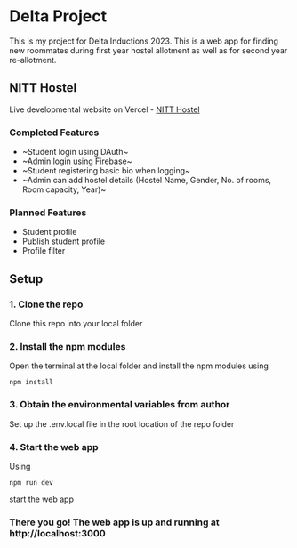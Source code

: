 # Delta Project

This is my project for Delta Inductions 2023. This is a web app for finding new roommates during first year hostel allotment as well as for second year re-allotment.

## NITT Hostel

Live developmental website on Vercel - [NITT Hostel](https://delta-project.vercel.app)

### Completed Features
- ~Student login using DAuth~
- ~Admin login using Firebase~
- ~Student registering basic bio when logging~
- ~Admin can add hostel details (Hostel Name, Gender, No. of rooms, Room capacity, Year)~

### Planned Features
- Student profile
- Publish student profile
- Profile filter

## Setup

### 1. Clone the repo
Clone this repo into your local folder

### 2. Install the npm modules
Open the terminal at the local folder and install the npm modules using
```
npm install
```
### 3. Obtain the environmental variables from author
Set up the .env.local file in the root location of the repo folder

### 4. Start the web app
Using
```
npm run dev
```
start the web app

### There you go! The web app is up and running at http://localhost:3000